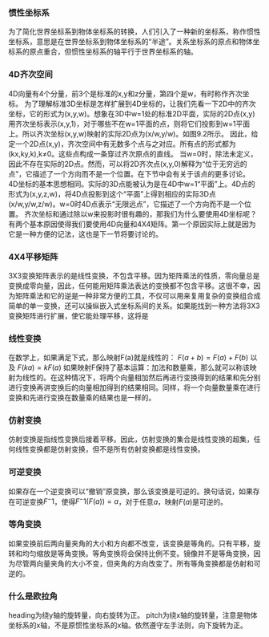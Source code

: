 ### 惯性坐标系
为了简化世界坐标系到物体坐标系的转换，人们引入了一种新的坐标系，称作惯性坐标系，意思是在世界坐标系到物体坐标系的“半途”。关系坐标系的原点和物体坐标系的原点重合，但惯性坐标系的轴平行于世界坐标系的轴。
### 4D齐次空间
4D向量有4个分量，前3个是标准的x,y和z分量，第四个是w，有时称作齐次坐标。
为了理解标准3D坐标是怎样扩展到4D坐标的，让我们先看一下2D中的齐次坐标，它的形式为(x,y,w)。想象在3D中w=1处的标准2D平面，实际的2D点(x,y)用齐次坐标表示(x,y,1)，对于哪些不在w=1平面的点，则将它们投影到w=1平面上。所以齐次坐标(x,y,w)映射的实际2D点为(x/w,y/w)。如图9.2所示。
因此，给定一个2D点(x,y)，齐次空间中有无数多个点与之对应。所有点的形式都为(kx,ky,k),k≠0。这些点构成一条穿过齐次原点的直线。
当w=0时，除法未定义，因此不存在实际的2D点。然而，可以将2D齐次点(x,y,0)解释为“位于无穷远的点”，它描述了一个方向而不是一个位置。在下节中会有关于该点的更多讨论。
4D坐标的基本思想相同。实际的3D点能被认为是在4D中w=1“平面”上。4D点的形式为(x,y,z,w)，将4D点投影到这个“平面”上得到相应的实际3D点(x/w,y/w,z/w)。w=0时4D点表示“无限远点”，它描述了一个方向而不是一个位置。
齐次坐标和通过除以w来投影时很有趣的，那我们为什么要使用4D坐标呢？有两个基本原因使得我们要使用4D向量和4X4矩阵。第一个原因实际上就是因为它是一种方便的记法，这也是下一节将要讨论的。
### 4X4平移矩阵
3X3变换矩阵表示的是线性变换，不包含平移。因为矩阵乘法的性质，零向量总是变换成零向量，因此，任何能用矩阵乘法表达的变换都不包含平移。这很不幸，因为矩阵乘法和它的逆是一种非常方便的工具，不仅可以用来复用复杂的变换组合成简单的单一变换，还可以操纵嵌入式坐标系间的关系。如果能找到一种方法将3X3变换矩阵进行扩展，使它能处理平移，这将是
### 线性变换
在数学上，如果满足下式，那么映射F(a)就是线性的：
$F(a+b)=F(a)+F(b)$
以及
$F(ka)=kF(a)$
如果映射F保持了基本运算：加法和数量乘，那么就可以称该映射为线性的。在这种情况下，将两个向量相加然后再进行变换得到的结果和先分别进行变换再讲变换后的向量相加得到的结果相同。同样，将一个向量数量乘在进行变换和先进行变换在数量乘的结果也是一样的。
### 仿射变换
仿射变换是指线性变换后接着平移。因此，仿射变换的集合是线性变换的超集，任何线性变换都是仿射变换，但不是所有仿射变换都是线性变换。
### 可逆变换
如果存在一个逆变换可以“撤销”原变换，那么该变换是可逆的。换句话说，如果存在可逆变换$F^-1$，使得$F^-1(F(a))=a$，对于任意$a$，映射$F(a)$是可逆的。
### 等角变换
如果变换前后两向量夹角的大小和方向都不改变，该变换是等角的。只有平移，旋转和均匀缩放是等角变换。等角变换将会保持比例不变。镜像并不是等角变换，因为尽管两向量夹角的大小不变，但夹角的方向改变了。所有等角变换都是仿射和可逆的。
### 什么是欧拉角
heading为绕y轴的旋转量，向右旋转为正。
pitch为绕x轴的旋转量，注意是物体坐标系的x轴，不是原惯性坐标系的x轴。依然遵守左手法则，向下旋转为正。
